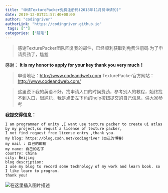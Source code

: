 ```yaml
---
title: "申请TexturePacker免费注册码(2018年11月份申请的)"
date: 2019-12-01T21:57:40+08:00
author: "codingriver"
authorLink: "https://codingriver.github.io"
 tags: [""]
categories: ["随笔"]
---
```


<!--more-->

> 感谢TexturePacker团队回复我的邮件，已经顺利获取到免费注册码
> 为了申请费劲了，尴尬

感谢：
**It is my honor to apply for your key thank you very much！**

>申请地址：http://www.codeandweb.com
>TexturePacker官方网站：http://www.codeandweb.com/

>这里说下我的英语不好，找申请入口的时候费劲，参考别人的教程，始终找不到入口，很尴尬，我是点击左下角的help按钮提交的自己信息，供大家参考


**我提交得信息：**
```
I am programmer of unity ,I want use texture packer to create ui atlas by my project,so requst a license of texture packer,
I not find request free license entry ,thank you.
my blog: https://blog.csdn.net/codingriver（自己的博客）
my mail : 自己的邮箱
my name: 自己的名字
country: China
city: Beijing
blog description:
I use my blog to record some technology of my work and learn book. so I like learn to program.
thank you!
```


  
  

![在这里插入图片描述](https://img-blog.csdnimg.cn/20181120123129393.png?x-oss-process=image/watermark,type_ZmFuZ3poZW5naGVpdGk,shadow_10,text_aHR0cHM6Ly9ibG9nLmNzZG4ubmV0L2NvZGluZ3JpdmVy,size_16,color_FFFFFF,t_70)  
